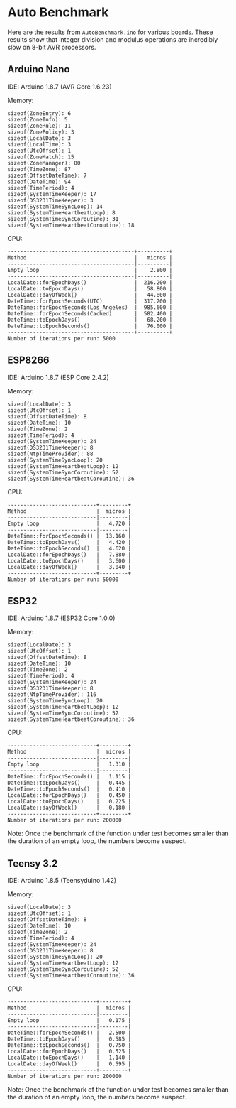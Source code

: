 # Auto Benchmark

Here are the results from `AutoBenchmark.ino` for various boards.
These results show that integer division and modulus operations are incredibly
slow on 8-bit AVR processors.

## Arduino Nano

IDE: Arduino 1.8.7 (AVR Core 1.6.23)

Memory:

```
sizeof(ZoneEntry): 6
sizeof(ZoneInfo): 5
sizeof(ZoneRule): 11
sizeof(ZonePolicy): 3
sizeof(LocalDate): 3
sizeof(LocalTime): 3
sizeof(UtcOffset): 1
sizeof(ZoneMatch): 15
sizeof(ZoneManager): 80
sizeof(TimeZone): 87
sizeof(OffsetDateTime): 7
sizeof(DateTime): 94
sizeof(TimePeriod): 4
sizeof(SystemTimeKeeper): 17
sizeof(DS3231TimeKeeper): 3
sizeof(SystemTimeSyncLoop): 14
sizeof(SystemTimeHeartbeatLoop): 8
sizeof(SystemTimeSyncCoroutine): 31
sizeof(SystemTimeHeartbeatCoroutine): 18
```

CPU:

```
----------------------------------------+----------+
Method                                  |   micros |
----------------------------------------|----------|
Empty loop                              |    2.800 |
----------------------------------------|----------|
LocalDate::forEpochDays()               |  216.200 |
LocalDate::toEpochDays()                |   58.800 |
LocalDate::dayOfWeek()                  |   44.800 |
DateTime::forEpochSeconds(UTC)          |  317.200 |
DateTime::forEpochSeconds(Los_Angeles)  |  985.600 |
DateTime::forEpochSeconds(Cached)       |  582.400 |
DateTime::toEpochDays()                 |   68.200 |
DateTime::toEpochSeconds()              |   76.000 |
----------------------------------------+----------+
Number of iterations per run: 5000
```

## ESP8266

IDE: Arduino 1.8.7 (ESP Core 2.4.2)

Memory:
```
sizeof(LocalDate): 3
sizeof(UtcOffset): 1
sizeof(OffsetDateTime): 8
sizeof(DateTime): 10
sizeof(TimeZone): 2
sizeof(TimePeriod): 4
sizeof(SystemTimeKeeper): 24
sizeof(DS3231TimeKeeper): 8
sizeof(NtpTimeProvider): 88
sizeof(SystemTimeSyncLoop): 20
sizeof(SystemTimeHeartbeatLoop): 12
sizeof(SystemTimeSyncCoroutine): 52
sizeof(SystemTimeHeartbeatCoroutine): 36
```

CPU:

```
----------------------------+---------+
Method                      |  micros |
----------------------------|---------|
Empty loop                  |   4.720 |
----------------------------|---------|
DateTime::forEpochSeconds() |  13.160 |
DateTime::toEpochDays()     |   4.420 |
DateTime::toEpochSeconds()  |   4.620 |
LocalDate::forEpochDays()   |   7.880 |
LocalDate::toEpochDays()    |   3.600 |
LocalDate::dayOfWeek()      |   3.040 |
----------------------------+---------+
Number of iterations per run: 50000
```

## ESP32

IDE: Arduino 1.8.7 (ESP32 Core 1.0.0)

Memory:

```
sizeof(LocalDate): 3
sizeof(UtcOffset): 1
sizeof(OffsetDateTime): 8
sizeof(DateTime): 10
sizeof(TimeZone): 2
sizeof(TimePeriod): 4
sizeof(SystemTimeKeeper): 24
sizeof(DS3231TimeKeeper): 8
sizeof(NtpTimeProvider): 116
sizeof(SystemTimeSyncLoop): 20
sizeof(SystemTimeHeartbeatLoop): 12
sizeof(SystemTimeSyncCoroutine): 52
sizeof(SystemTimeHeartbeatCoroutine): 36
```

CPU:

```
----------------------------+---------+
Method                      |  micros |
----------------------------|---------|
Empty loop                  |   1.310 |
----------------------------|---------|
DateTime::forEpochSeconds() |   1.115 |
DateTime::toEpochDays()     |   0.445 |
DateTime::toEpochSeconds()  |   0.410 |
LocalDate::forEpochDays()   |   0.450 |
LocalDate::toEpochDays()    |   0.225 |
LocalDate::dayOfWeek()      |   0.180 |
----------------------------+---------+
Number of iterations per run: 200000
```

Note: Once the benchmark of the function under test becomes smaller than the
duration of an empty loop, the numbers become suspect.

## Teensy 3.2

IDE: Arduino 1.8.5 (Teensyduino 1.42)

Memory:

```
sizeof(LocalDate): 3
sizeof(UtcOffset): 1
sizeof(OffsetDateTime): 8
sizeof(DateTime): 10
sizeof(TimeZone): 2
sizeof(TimePeriod): 4
sizeof(SystemTimeKeeper): 24
sizeof(DS3231TimeKeeper): 8
sizeof(SystemTimeSyncLoop): 20
sizeof(SystemTimeHeartbeatLoop): 12
sizeof(SystemTimeSyncCoroutine): 52
sizeof(SystemTimeHeartbeatCoroutine): 36
```

CPU:

```
----------------------------+---------+
Method                      |  micros |
----------------------------|---------|
Empty loop                  |   0.175 |
----------------------------|---------|
DateTime::forEpochSeconds() |   2.500 |
DateTime::toEpochDays()     |   0.585 |
DateTime::toEpochSeconds()  |   0.750 |
LocalDate::forEpochDays()   |   0.525 |
LocalDate::toEpochDays()    |   1.140 |
LocalDate::dayOfWeek()      |   0.595 |
----------------------------+---------+
Number of iterations per run: 200000
```

Note: Once the benchmark of the function under test becomes smaller than the
duration of an empty loop, the numbers become suspect.
